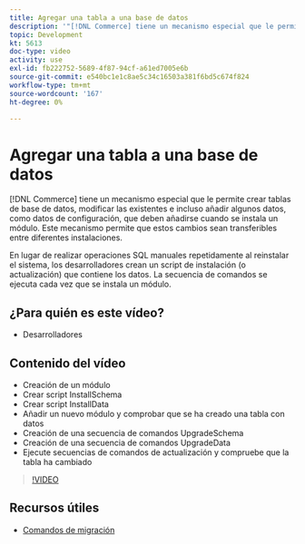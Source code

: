 ```yaml
---
title: Agregar una tabla a una base de datos
description: '"[!DNL Commerce] tiene un mecanismo especial que le permite crear tablas de base de datos, modificar las existentes e incluso añadir algunos datos en ellas."'
topic: Development
kt: 5613
doc-type: video
activity: use
exl-id: fb222752-5689-4f87-94cf-a61ed7005e6b
source-git-commit: e540bc1e1c8ae5c34c16503a381f6bd5c674f824
workflow-type: tm+mt
source-wordcount: '167'
ht-degree: 0%

---
```


# Agregar una tabla a una base de datos

[!DNL Commerce] tiene un mecanismo especial que le permite crear tablas de base de datos, modificar las existentes e incluso añadir algunos datos, como datos de configuración, que deben añadirse cuando se instala un módulo. Este mecanismo permite que estos cambios sean transferibles entre diferentes instalaciones.

En lugar de realizar operaciones SQL manuales repetidamente al reinstalar el sistema, los desarrolladores crean un script de instalación (o actualización) que contiene los datos. La secuencia de comandos se ejecuta cada vez que se instala un módulo.

## ¿Para quién es este vídeo?

- Desarrolladores

## Contenido del vídeo

- Creación de un módulo
- Crear script InstallSchema
- Crear script InstallData
- Añadir un nuevo módulo y comprobar que se ha creado una tabla con datos
- Creación de una secuencia de comandos UpgradeSchema
- Creación de una secuencia de comandos UpgradeData
- Ejecute secuencias de comandos de actualización y compruebe que la tabla ha cambiado

>[!VIDEO](https://video.tv.adobe.com/v/35791?quality=12&learn=on)

## Recursos útiles

- [Comandos de migración](https://devdocs.magento.com/guides/v2.4/extension-dev-guide/declarative-schema/migration-commands.html)
